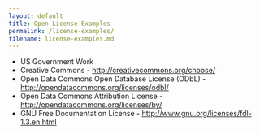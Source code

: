 ```yaml
---
layout: default
title: Open License Examples
permalink: /license-examples/
filename: license-examples.md
---
```


* US Government Work
* Creative Commons - http://creativecommons.org/choose/
* Open Data Commons Open Database License (ODbL) - http://opendatacommons.org/licenses/odbl/
* Open Data Commons Attribution License - http://opendatacommons.org/licenses/by/
* GNU Free Documentation License - http://www.gnu.org/licenses/fdl-1.3.en.html
